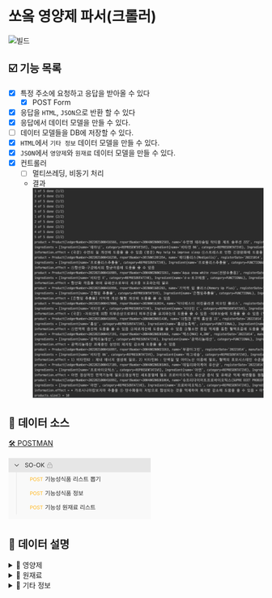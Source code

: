 # 쏘옼 영양제 파서(크롤러)
![빌드](https://img.shields.io/github/workflow/status/so-ok/nutrient-parser/Build%20&%20Check)

## ☑️ 기능 목록

- [x] 특정 주소에 요청하고 응답을 받아올 수 있다
    - [x] POST Form
- [x] 응답을 `HTML`, `JSON`으로 반환 할 수 있다
- [x] 응답에서 데이터 모델을 만들 수 있다.
- [ ] 데이터 모델들을 DB에 저장할 수 있다.
- [x] `HTML`에서 `기타 정보` 데이터 모델을 만들 수 있다.
- [x] `JSON`에서 `영양제`와 `원재료` 데이터 모델을 만들 수 있다.
- [x] 컨트롤러
    - [ ] 멀티쓰레딩, 비동기 처리
    - 결과
      ![img.png](readme-image/img_5.png)

## 🥫 데이터 소스

[🛠 POSTMAN](https://www.postman.com/so-ok/workspace/7ae1b5e2-d0a1-43fc-bbe2-8e3ec7927061/collection/12837640-4b111503-6483-40e7-9592-0d0116131861?action=share&creator=12837640)

![img_3.png](readme-image/img_3.png)

## 📖 데이터 설명

<details>
<summary>💊 영양제</summary>

### 데이터 형태

`JSON Array`

### 모델

![img_1.png](readme-image/img_1.png)

### 결과 (1000개)

![img.png](readme-image/img_4.png)
</details>

<details>
<summary>🧱 원재료</summary>

### 데이터 형태

`JSON Array`

### 모델

![img.png](readme-image/img.png)
</details>

<details>
  <summary>📃 기타 정보</summary>

### 데이터 형태

`HTML <table>`

```html
(...)

<div class="page-container">
    <!-- 페이지 내용 -->
    <article>


        <table class="mb-table mb-view left-txt">
            <caption>문서정보</caption>
            <colgroup>
                <col style="width:20%">
                <col style="width:auto">
            </colgroup>
            <thead>
            <tr>
                <th scope="col" class="hidden">제목</th>
                <th scope="col" class="hidden">설명</th>
            </tr>
            </thead>
            <tbody>
            <tr>
                <th scope="row">업소명</th>
                <td>주식회사 노바렉스</td>
            </tr>
            <tr>
                <th scope="row">제품명</th>
                <td>수면엔 테라슬립 락티움 제트 솔루션 ZZZ</td>
            </tr>
            <tr>
                <th scope="row">신고번호</th>
                <td>200400200082583</td>
            </tr>
            <tr>
                <th scope="row">등록일자</th>
                <td>2022-10-14</td>
            </tr>
            <tr>
                <th scope="row">유통/소비기한</th>
                <td>제조일로부터 24개월</td>
            </tr>
            <tr>
                <th scope="row">성상</th>
                <td>고유의 향미가 있고 이미·이취가 없는 점박이를 포함한 하얀색의 투명 장방형 제피 정제</td>
            </tr>
            <!-- 
            <tr>
                <th>유형또는분류<br>(원료분류)</th>
                <td>비타민D</td>
            </tr>
             -->
            <tr>
                <th scope="row">섭취량/섭취 방법</th>
                <td>1일 1회, 1회 4정(1정당 750mg)을 물과 함께 섭취하십시오.</td>
            </tr>
            <tr>
                <th scope="row">포장재질</th>
                <td>폴리염화비닐(PVC)/알루미늄호일(AL-Foil), 폴리에틸렌(PE), 폴리프로필렌(PP), 고밀도폴리에틸렌(HDPE),
                    폴리에틸렌테레프탈레이트(PET), 폴리스틸렌(PS), 폴리염화비닐리덴(PVDC), 알루미늄(AL), 유리
                </td>
            </tr>
            <tr>
                <th scope="row">포장방법</th>
                <td>PTP포장/박스포장, 병포장/박스포장, 삼면포포장/박스포장</td>
            </tr>
            <tr>
                <th scope="row">보존 및 유통기준</th>
                <td>1. 고온다습한 곳과 직사광선을 피하여 습기가 적고 건조한 곳에 보관하십시오. 2. 개봉 후에는 공기의 노출을 최대한 차단하여
                    보관하십시오. 3. 영유아 및 어린이의 손에 닿지 않는 곳에 보관하십시오.
                </td>
            </tr>
            <tr>
                <th scope="row">섭취시주의사항</th>
                <td style="text-align:left !important;">임산부, 수유여성 및 어린이는 섭취에
                    주의<br/>우유 및 유제품에 대하여 알레르기를 나타내는 사람은 섭취에 주의<br/>카페인 함유음료(커피, 홍차, 녹차 등)와의 병용 섭취에 주의<br/>임산부, 수유부, 어린이
                    및 수술전후 환자는 섭취에 주의<br/>특정질환, 특이체질, 알레르기체질, 임산부의 경우에는 간혹 개인에 따라 과민반응이 나타날 수 있으므로 원료를 확인하시고, 섭취전에 전문가와
                    상담하시기 바랍니다.<br/>이상사례 발생 시, 섭취를 중단하고 전문가와 상담하시기 바랍니다.
                </td>
            </tr>
            <tr>
                <th scope="row">기능성 내용</th>
                <td style="text-align:left !important;">(국문) 수면의 질 개선에 도움을 줄 수
                    있음<br/>(영문) May help to improve sleep<br/>①스트레스로 인한 긴장완화에 도움을 줄 수 있음<br/>①단백질 및 아미노산 이용에 필요②혈액의
                    호모시스테인 수준을 정상으로 유지하는데 필요
                </td>
            </tr>
            <tr>
                <th scope="row">기준 및 규격</th>
                <td style="text-align:left !important;">1. 성상 : 고유의 향미가 있고 이미·이취가 없는 점박이를
                    포함한 하얀색의 투명 장방형 제피
                    정제<br/>2. 알파에스1카제인(αS1-casein)(f91-100) : 표시량(6.3mg/3000mg)의 80~120%<br/>3. L-테아닌 :
                    표시량(200mg/3000mg)의 80~120%<br/>4. 비타민B6 : 표시량(1.5mg/3000mg)의 80~150%<br/>5. 납(mg/kg) : 1.0 이하<br/>6.
                    카드뮴(mg/kg) : 0.3 이하<br/>7. 비소(mg/kg) : 1.0 이하<br/>8. 수은(mg/kg) : 0.3 이하<br/>9. 대장균군 : 음성<br/>10. 붕해
                    : 60분 이내
                </td>
            </tr>
            </tbody>
        </table>
        (...)
    </article>
</div>
```

- `.page-container` > `table`

### 모델

![img_2.png](readme-image/img_2.png)

</details>